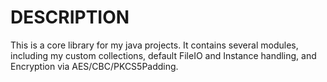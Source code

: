 # DESCRIPTION
This is a core library for my java projects.  It contains several modules, including my custom collections, default FileIO and Instance handling, and Encryption via AES/CBC/PKCS5Padding.